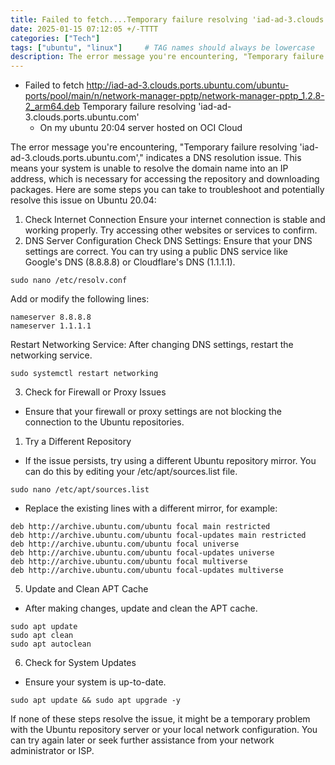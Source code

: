 ```yaml
---
title: Failed to fetch....Temporary failure resolving 'iad-ad-3.clouds.ports.ubuntu.com'
date: 2025-01-15 07:12:05 +/-TTTT
categories: ["Tech"]
tags: ["ubuntu", "linux"]     # TAG names should always be lowercase
description: The error message you're encountering, "Temporary failure resolving 'iad-ad-3.clouds.ports.ubuntu.com'," indicates a DNS resolution issue.
---
```


- Failed to fetch http://iad-ad-3.clouds.ports.ubuntu.com/ubuntu-ports/pool/main/n/network-manager-pptp/network-manager-pptp_1.2.8-2_arm64.deb  Temporary failure resolving 'iad-ad-3.clouds.ports.ubuntu.com'
  - On my ubuntu 20:04 server hosted on OCI Cloud

The error message you're encountering, "Temporary failure resolving 'iad-ad-3.clouds.ports.ubuntu.com'," indicates a DNS resolution issue. This means your system is unable to resolve the domain name into an IP address, which is necessary for accessing the repository and downloading packages. Here are some steps you can take to troubleshoot and potentially resolve this issue on Ubuntu 20.04:
1. Check Internet Connection
Ensure your internet connection is stable and working properly. Try accessing other websites or services to confirm.
2. DNS Server Configuration
Check DNS Settings: Ensure that your DNS settings are correct. You can try using a public DNS service like Google's DNS (8.8.8.8) or Cloudflare's DNS (1.1.1.1).

```
sudo nano /etc/resolv.conf

```

Add or modify the following lines:

```
nameserver 8.8.8.8
nameserver 1.1.1.1
```

Restart Networking Service: After changing DNS settings, restart the networking service.
```
sudo systemctl restart networking
```

3. Check for Firewall or Proxy Issues
  - Ensure that your firewall or proxy settings are not blocking the connection to the Ubuntu repositories.
1. Try a Different Repository
  - If the issue persists, try using a different Ubuntu repository mirror. You can do this by editing your /etc/apt/sources.list file.

```
sudo nano /etc/apt/sources.list
```

- Replace the existing lines with a different mirror, for example:
```
deb http://archive.ubuntu.com/ubuntu focal main restricted
deb http://archive.ubuntu.com/ubuntu focal-updates main restricted
deb http://archive.ubuntu.com/ubuntu focal universe
deb http://archive.ubuntu.com/ubuntu focal-updates universe
deb http://archive.ubuntu.com/ubuntu focal multiverse
deb http://archive.ubuntu.com/ubuntu focal-updates multiverse
```

5. Update and Clean APT Cache
  - After making changes, update and clean the APT cache.
```
sudo apt update
sudo apt clean
sudo apt autoclean
```
6. Check for System Updates
  - Ensure your system is up-to-date.
```
sudo apt update && sudo apt upgrade -y
```

If none of these steps resolve the issue, it might be a temporary problem with the Ubuntu repository server or your local network configuration. You can try again later or seek further assistance from your network administrator or ISP.
